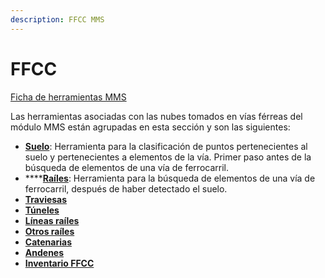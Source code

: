 ```yaml
---
description: FFCC MMS
---
```


# FFCC

[Ficha de herramientas MMS](../../fichas-de-herramientas/ficha-de-herramientas-mms.md)

Las herramientas asociadas con las nubes tomados en vías férreas del módulo MMS están agrupadas en esta sección y son las siguientes:

* [**Suelo**](clasificar-suelo-de-ffcc.md): Herramienta para la clasificación de puntos pertenecientes al suelo y pertenecientes a elementos de la vía. Primer paso antes de la búsqueda de elementos de una vía de ferrocarril.
* ****[**Raíles**](buscar-railes.md): Herramienta para la búsqueda de elementos de una vía de ferrocarril, después de haber detectado el suelo.
* ****[**Traviesas**](buscar-traviesas.md)****
* ****[**Túneles**](buscar-puntos-en-tunel.md)****
* ****[**Líneas raíles**](buscar-lineas-de-rail.md)****
* ****[**Otros raíles**](buscar-otros-railes.md)****
* ****[**Catenarias**](buscar-catenarias.md)****
* ****[**Andenes**](buscar-andenes.md)****
* ****[**Inventario FFCC**](inventario-ffcc.md)****
